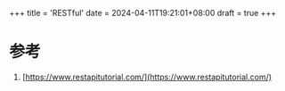 +++
title = 'RESTful'
date = 2024-04-11T19:21:01+08:00
draft = true
+++
# 参考
1. [https://www.restapitutorial.com/](https://www.restapitutorial.com/)
